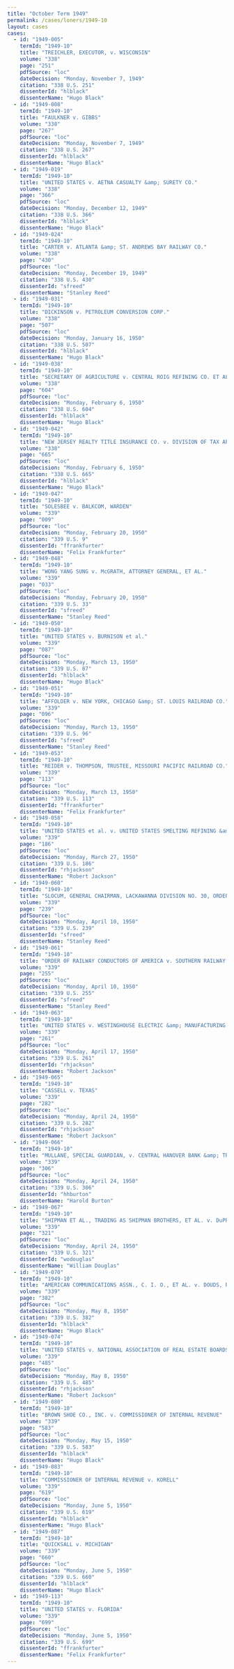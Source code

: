 ```yaml
---
title: "October Term 1949"
permalink: /cases/loners/1949-10
layout: cases
cases:
  - id: "1949-005"
    termId: "1949-10"
    title: "TREICHLER, EXECUTOR, v. WISCONSIN"
    volume: "338"
    page: "251"
    pdfSource: "loc"
    dateDecision: "Monday, November 7, 1949"
    citation: "338 U.S. 251"
    dissenterId: "hlblack"
    dissenterName: "Hugo Black"
  - id: "1949-008"
    termId: "1949-10"
    title: "FAULKNER v. GIBBS"
    volume: "338"
    page: "267"
    pdfSource: "loc"
    dateDecision: "Monday, November 7, 1949"
    citation: "338 U.S. 267"
    dissenterId: "hlblack"
    dissenterName: "Hugo Black"
  - id: "1949-019"
    termId: "1949-10"
    title: "UNITED STATES v. AETNA CASUALTY &amp; SURETY CO."
    volume: "338"
    page: "366"
    pdfSource: "loc"
    dateDecision: "Monday, December 12, 1949"
    citation: "338 U.S. 366"
    dissenterId: "hlblack"
    dissenterName: "Hugo Black"
  - id: "1949-024"
    termId: "1949-10"
    title: "CARTER v. ATLANTA &amp; ST. ANDREWS BAY RAILWAY CO."
    volume: "338"
    page: "430"
    pdfSource: "loc"
    dateDecision: "Monday, December 19, 1949"
    citation: "338 U.S. 430"
    dissenterId: "sfreed"
    dissenterName: "Stanley Reed"
  - id: "1949-031"
    termId: "1949-10"
    title: "DICKINSON v. PETROLEUM CONVERSION CORP."
    volume: "338"
    page: "507"
    pdfSource: "loc"
    dateDecision: "Monday, January 16, 1950"
    citation: "338 U.S. 507"
    dissenterId: "hlblack"
    dissenterName: "Hugo Black"
  - id: "1949-038"
    termId: "1949-10"
    title: "SECRETARY OF AGRICULTURE v. CENTRAL ROIG REFINING CO. ET AL."
    volume: "338"
    page: "604"
    pdfSource: "loc"
    dateDecision: "Monday, February 6, 1950"
    citation: "338 U.S. 604"
    dissenterId: "hlblack"
    dissenterName: "Hugo Black"
  - id: "1949-042"
    termId: "1949-10"
    title: "NEW JERSEY REALTY TITLE INSURANCE CO. v. DIVISION OF TAX APPEALS OF NEW JERSEY ET AL."
    volume: "338"
    page: "665"
    pdfSource: "loc"
    dateDecision: "Monday, February 6, 1950"
    citation: "338 U.S. 665"
    dissenterId: "hlblack"
    dissenterName: "Hugo Black"
  - id: "1949-047"
    termId: "1949-10"
    title: "SOLESBEE v. BALKCOM, WARDEN"
    volume: "339"
    page: "009"
    pdfSource: "loc"
    dateDecision: "Monday, February 20, 1950"
    citation: "339 U.S. 9"
    dissenterId: "ffrankfurter"
    dissenterName: "Felix Frankfurter"
  - id: "1949-048"
    termId: "1949-10"
    title: "WONG YANG SUNG v. McGRATH, ATTORNEY GENERAL, ET AL."
    volume: "339"
    page: "033"
    pdfSource: "loc"
    dateDecision: "Monday, February 20, 1950"
    citation: "339 U.S. 33"
    dissenterId: "sfreed"
    dissenterName: "Stanley Reed"
  - id: "1949-050"
    termId: "1949-10"
    title: "UNITED STATES v. BURNISON et al."
    volume: "339"
    page: "087"
    pdfSource: "loc"
    dateDecision: "Monday, March 13, 1950"
    citation: "339 U.S. 87"
    dissenterId: "hlblack"
    dissenterName: "Hugo Black"
  - id: "1949-051"
    termId: "1949-10"
    title: "AFFOLDER v. NEW YORK, CHICAGO &amp; ST. LOUIS RAILROAD CO."
    volume: "339"
    page: "096"
    pdfSource: "loc"
    dateDecision: "Monday, March 13, 1950"
    citation: "339 U.S. 96"
    dissenterId: "sfreed"
    dissenterName: "Stanley Reed"
  - id: "1949-053"
    termId: "1949-10"
    title: "REIDER v. THOMPSON, TRUSTEE, MISSOURI PACIFIC RAILROAD CO."
    volume: "339"
    page: "113"
    pdfSource: "loc"
    dateDecision: "Monday, March 13, 1950"
    citation: "339 U.S. 113"
    dissenterId: "ffrankfurter"
    dissenterName: "Felix Frankfurter"
  - id: "1949-058"
    termId: "1949-10"
    title: "UNITED STATES et al. v. UNITED STATES SMELTING REFINING &amp; MINING CO. et al."
    volume: "339"
    page: "186"
    pdfSource: "loc"
    dateDecision: "Monday, March 27, 1950"
    citation: "339 U.S. 186"
    dissenterId: "rhjackson"
    dissenterName: "Robert Jackson"
  - id: "1949-060"
    termId: "1949-10"
    title: "SLOCUM, GENERAL CHAIRMAN, LACKAWANNA DIVISION NO. 30, ORDER OF RAILROAD TELEGRAPHERS, v. DELAWARE, LACKAWANNA &amp; WESTERN RAILROAD CO."
    volume: "339"
    page: "239"
    pdfSource: "loc"
    dateDecision: "Monday, April 10, 1950"
    citation: "339 U.S. 239"
    dissenterId: "sfreed"
    dissenterName: "Stanley Reed"
  - id: "1949-061"
    termId: "1949-10"
    title: "ORDER OF RAILWAY CONDUCTORS OF AMERICA v. SOUTHERN RAILWAY CO."
    volume: "339"
    page: "255"
    pdfSource: "loc"
    dateDecision: "Monday, April 10, 1950"
    citation: "339 U.S. 255"
    dissenterId: "sfreed"
    dissenterName: "Stanley Reed"
  - id: "1949-063"
    termId: "1949-10"
    title: "UNITED STATES v. WESTINGHOUSE ELECTRIC &amp; MANUFACTURING CO."
    volume: "339"
    page: "261"
    pdfSource: "loc"
    dateDecision: "Monday, April 17, 1950"
    citation: "339 U.S. 261"
    dissenterId: "rhjackson"
    dissenterName: "Robert Jackson"
  - id: "1949-065"
    termId: "1949-10"
    title: "CASSELL v. TEXAS"
    volume: "339"
    page: "282"
    pdfSource: "loc"
    dateDecision: "Monday, April 24, 1950"
    citation: "339 U.S. 282"
    dissenterId: "rhjackson"
    dissenterName: "Robert Jackson"
  - id: "1949-066"
    termId: "1949-10"
    title: "MULLANE, SPECIAL GUARDIAN, v. CENTRAL HANOVER BANK &amp; TRUST CO., TRUSTEE, ET AL."
    volume: "339"
    page: "306"
    pdfSource: "loc"
    dateDecision: "Monday, April 24, 1950"
    citation: "339 U.S. 306"
    dissenterId: "hhburton"
    dissenterName: "Harold Burton"
  - id: "1949-067"
    termId: "1949-10"
    title: "SHIPMAN ET AL., TRADING AS SHIPMAN BROTHERS, ET AL. v. DuPRE ET AL."
    volume: "339"
    page: "321"
    pdfSource: "loc"
    dateDecision: "Monday, April 24, 1950"
    citation: "339 U.S. 321"
    dissenterId: "wodouglas"
    dissenterName: "William Douglas"
  - id: "1949-070"
    termId: "1949-10"
    title: "AMERICAN COMMUNICATIONS ASSN., C. I. O., ET AL. v. DOUDS, REGIONAL DIRECTOR OF THE NATIONAL LABOR RELATIONS BOARD"
    volume: "339"
    page: "382"
    pdfSource: "loc"
    dateDecision: "Monday, May 8, 1950"
    citation: "339 U.S. 382"
    dissenterId: "hlblack"
    dissenterName: "Hugo Black"
  - id: "1949-074"
    termId: "1949-10"
    title: "UNITED STATES v. NATIONAL ASSOCIATION OF REAL ESTATE BOARDS ET AL."
    volume: "339"
    page: "485"
    pdfSource: "loc"
    dateDecision: "Monday, May 8, 1950"
    citation: "339 U.S. 485"
    dissenterId: "rhjackson"
    dissenterName: "Robert Jackson"
  - id: "1949-080"
    termId: "1949-10"
    title: "BROWN SHOE CO., INC. v. COMMISSIONER OF INTERNAL REVENUE"
    volume: "339"
    page: "583"
    pdfSource: "loc"
    dateDecision: "Monday, May 15, 1950"
    citation: "339 U.S. 583"
    dissenterId: "hlblack"
    dissenterName: "Hugo Black"
  - id: "1949-083"
    termId: "1949-10"
    title: "COMMISSIONER OF INTERNAL REVENUE v. KORELL"
    volume: "339"
    page: "619"
    pdfSource: "loc"
    dateDecision: "Monday, June 5, 1950"
    citation: "339 U.S. 619"
    dissenterId: "hlblack"
    dissenterName: "Hugo Black"
  - id: "1949-087"
    termId: "1949-10"
    title: "QUICKSALL v. MICHIGAN"
    volume: "339"
    page: "660"
    pdfSource: "loc"
    dateDecision: "Monday, June 5, 1950"
    citation: "339 U.S. 660"
    dissenterId: "hlblack"
    dissenterName: "Hugo Black"
  - id: "1949-113"
    termId: "1949-10"
    title: "UNITED STATES v. FLORIDA"
    volume: "339"
    page: "699"
    pdfSource: "loc"
    dateDecision: "Monday, June 5, 1950"
    citation: "339 U.S. 699"
    dissenterId: "ffrankfurter"
    dissenterName: "Felix Frankfurter"
---
```

